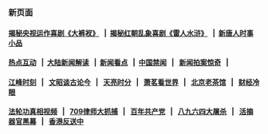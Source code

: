 ### 新页面
#### [揭秘央视运作喜剧《大裤衩》](http://167.71.127.142:10000/videos/res/big-shorts/) &nbsp;&nbsp;|&nbsp;&nbsp;[揭秘红朝乱象喜剧《雷人水浒》](http://167.71.127.142:10000/videos/res/OutlawsOfMarsh/) &nbsp;&nbsp;|&nbsp;&nbsp;[新唐人时事小品](http://167.71.127.142:10000/videos/res/comedy/)
#### [热点互动](http://167.71.127.142/ntdtv-rdhd/) &nbsp;&nbsp;|&nbsp;&nbsp;[大陆新闻解读](http://167.71.127.142/ntdtv-comedy/) &nbsp;&nbsp;|&nbsp;&nbsp;[新闻看点](http://167.71.127.142/news-insight/) &nbsp;&nbsp;|&nbsp;&nbsp;[中国禁闻](http://167.71.127.142/ntdtv-news/) &nbsp;&nbsp;|&nbsp;&nbsp; [新闻拍案惊奇](http://167.71.127.142/dayu/) &nbsp;&nbsp;|&nbsp;&nbsp; 
#### [江峰时刻](http://167.71.127.142/today-in-history/) &nbsp;&nbsp;|&nbsp;&nbsp; [文昭谈古论今](http://167.71.127.142/wenzhao/) &nbsp;&nbsp;|&nbsp;&nbsp; [天亮时分](http://167.71.127.142/tianliang/) &nbsp;&nbsp;|&nbsp;&nbsp; [萧茗看世界](http://167.71.127.142/simonegao/) &nbsp;&nbsp;|&nbsp;&nbsp; [北京老茶馆](http://167.71.127.142/teahouse/) &nbsp;&nbsp;|&nbsp;&nbsp; [财经冷眼](http://167.71.127.142/finance/)
#### [法轮功真相视频](http://167.71.127.142:10000/videos/truth.html) &nbsp;&nbsp;|&nbsp;&nbsp; [709律师大抓捕](http://167.71.127.142:10000/videos/709/) &nbsp;&nbsp;|&nbsp;&nbsp; [百年共产党](http://167.71.127.142:10000/videos/ccp.html) &nbsp;&nbsp;|&nbsp;&nbsp; [八九六四大屠杀](http://167.71.127.142:10000/videos/88/)  &nbsp;&nbsp;|&nbsp;&nbsp; [活摘器官黑幕](http://167.71.127.142:10000/videos/res/Organs/)  &nbsp;&nbsp;|&nbsp;&nbsp; [香港反送中](http://167.71.127.142:10000/videos/res/hk/) 
